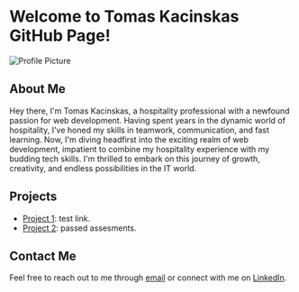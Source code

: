# Welcome to Tomas Kacinskas GitHub Page!
![Profile Picture](https://i.ibb.co/v169fp3/IMG-20200711-090948.jpg)
## About Me
Hey there, I'm Tomas Kacinskas, a hospitality professional with a newfound passion for web development. Having spent years in the dynamic world of hospitality, I've honed my skills in teamwork, communication, and fast learning. Now, I'm diving headfirst into the exciting realm of web development, impatient to combine my hospitality experience with my budding tech skills. I'm thrilled to embark on this journey of growth, creativity, and endless possibilities in the IT world.
## Projects
- [Project 1](https://github.com/imastom/byb_project.git): test link.
- [Project 2](https://github.com/imastom/web-git.git): passed assesments.
## Contact Me
Feel free to reach out to me through [email](kacinskass@gmail.com) or connect with me on [LinkedIn](www.linkedin.com/in/tomas-kačinskas-b20b881a9).
